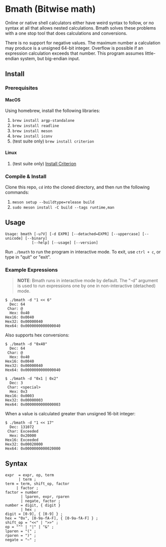 # Bmath (Bitwise math)

Online or native shell calculators either have weird syntax to follow, or no
syntax at all that allows nested calculations. Bmath solves these problems with
a one stop tool that does calculations and conversions.

There is no support for negative values. The maximum number a calculation may
produce is a unsigned 64-bit integer. Overflow is possible if an expression
calculation exceeds that number. This program assumes little-endian system,
but big-endian input.

## Install

### Prerequisites

#### MacOS

Using homebrew, install the following libraries:

1. `brew install argp-standalone`
2. `brew install readline`
3. `brew install meson`
4. `brew install iconv`
5. (test suite only) `brew install criterion`

#### Linux

1. (test suite only) [Install Criterion](https://criterion.readthedocs.io/en/master/setup.html)

### Compile & Install

Clone this repo, `cd` into the cloned directory, and then run the following commands:

1. `meson setup --buildtype=release build`
2. `sudo meson install -C build --tags runtime,man`

## Usage

```
Usage: bmath [-u?V] [-d EXPR] [--detached=EXPR] [--uppercase] [--unicode] [--binary]
            [--help] [--usage] [--version]

```

Run `./bmath` to run the program in interactive mode. To exit, use `ctrl + c`,
or type in "quit" or "exit".

### Example Expressions

> **NOTE**: Bmath runs in interactive mode by default. The "-d" argument is
used to run expressions one by one in non-interactive (detached) mode.

```shell
$ ./bmath -d "1 << 6"
  Dec: 64
 Char: @
  Hex: 0x40
Hex16: 0x0040
Hex32: 0x00000040
Hex64: 0x0000000000000040

```

Also supports hex conversions:

```shell
$ ./bmath -d "0x40"
  Dec: 64
 Char: @
  Hex: 0x40
Hex16: 0x0040
Hex32: 0x00000040
Hex64: 0x0000000000000040

```

```shell
$ ./bmath -d "0x1 | 0x2"
  Dec: 3
 Char: <special>
  Hex: 0x3
Hex16: 0x0003
Hex32: 0x00000003
Hex64: 0x0000000000000003

```

When a value is calculated greater than unsigned 16-bit integer:

```shell
$ ./bmath -d "1 << 17"
  Dec: 131072
 Char: Exceeded
  Hex: 0x20000
Hex16: Exceeded
Hex32: 0x00020000
Hex64: 0x0000000000020000

```

## Syntax

```
expr  = expr, op, term
      | term ;
term = term, shift_op, factor
     | factor ;
factor = number
       | lparen, expr, rparen
       | negate, factor ;
number = digit, { digit }
       | hex ;
digit = [0-9], { [0-9] } ;
hex = "0x", [0-9a-fA-F], { [0-9a-fA-F] } ;
shift_op = "<<" | ">>" ;
op = "^" | "|" | "&" ;
lparen = "(" ;
rparen = ")" ;
negate = "~" ;
```
